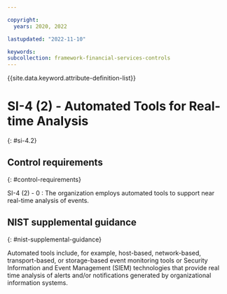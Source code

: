 ```yaml
---

copyright:
  years: 2020, 2022

lastupdated: "2022-11-10"

keywords: 
subcollection: framework-financial-services-controls
---
```


{{site.data.keyword.attribute-definition-list}}

               
# SI-4 (2) - Automated Tools for Real-time Analysis
{: #si-4.2}

## Control requirements
{: #control-requirements}

SI-4 (2) - 0
    : The organization employs automated tools to support near real-time analysis of events.

## NIST supplemental guidance
{: #nist-supplemental-guidance}

Automated tools include, for example, host-based, network-based, transport-based, or storage-based event monitoring tools or Security Information and Event Management (SIEM) technologies that provide real time analysis of alerts and/or notifications generated by organizational information systems.





